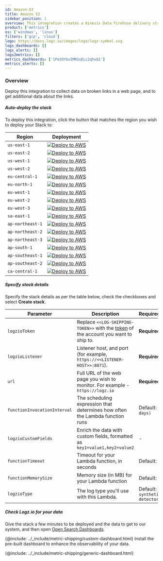 ```yaml
---
id: Amazon-S3
title: Amazon S3
sidebar_position: 1
overview: This integration creates a Kinesis Data Firehose delivery stream that links to your Amazon S3 metrics stream and then sends the metrics to your Logz.io account. It also creates a Lambda function that adds AWS namespaces to the metric stream, and a Lambda function that collects and ships the resources' tags.
product: ['metrics']
os: ['windows', 'linux']
filters: ['gcp', 'cloud']
logo: https://docs.logz.io/images/logo/logz-symbol.svg
logs_dashboards: []
logs_alerts: []
logs2metrics: []
metrics_dashboards: ['1Pm3OYbu1MRGoELc2qhxQ1']
metrics_alerts: []
---
```



### Overview

Deploy this integration to collect data on broken links in a web page, and to get additional data about the links.

<!-- logzio-inject:install:grafana:dashboards ids=["4l4xVZhvqsrJWO7rZwOxgx", "1NiBMzN5DvQZ8BjePpUtvQ"] -->





##### Auto-deploy the stack

To deploy this integration, click the button that matches the region you wish to deploy your Stack to:

| Region           | Deployment                                                                                                                                                                                                                                                                                                                                                       |
|------------------|------------------------------------------------------------------------------------------------------------------------------------------------------------------------------------------------------------------------------------------------------------------------------------------------------------------------------------------------------------------|
| `us-east-1`      | [![Deploy to AWS](https://dytvr9ot2sszz.cloudfront.net/logz-docs/lights/LightS-button.png)](https://console.aws.amazon.com/cloudformation/home?region=us-east-1#/stacks/create/review?templateURL=https://logzio-aws-integrations-us-east-1.s3.amazonaws.com/synthetic-link-detector/0.0.3/sam-template.yaml&stackName=logzio-synthetic-link-detector&param_logzioToken=<<LOG-SHIPPING-TOKEN>>&param_logzioListener=https://<<LISTENER-HOST>>:8071)           |
| `us-east-2`      | [![Deploy to AWS](https://dytvr9ot2sszz.cloudfront.net/logz-docs/lights/LightS-button.png)](https://console.aws.amazon.com/cloudformation/home?region=us-east-2#/stacks/create/review?templateURL=https://logzio-aws-integrations-us-east-2.s3.amazonaws.com/synthetic-link-detector/0.0.3/sam-template.yaml&stackName=logzio-synthetic-link-detector&param_logzioToken=<<LOG-SHIPPING-TOKEN>>&param_logzioListener=https://<<LISTENER-HOST>>:8071)           |
| `us-west-1`      | [![Deploy to AWS](https://dytvr9ot2sszz.cloudfront.net/logz-docs/lights/LightS-button.png)](https://console.aws.amazon.com/cloudformation/home?region=us-west-1#/stacks/create/review?templateURL=https://logzio-aws-integrations-us-west-1.s3.amazonaws.com/synthetic-link-detector/0.0.3/sam-template.yaml&stackName=logzio-synthetic-link-detector&param_logzioToken=<<LOG-SHIPPING-TOKEN>>&param_logzioListener=https://<<LISTENER-HOST>>:8071)           |
| `us-west-2`      | [![Deploy to AWS](https://dytvr9ot2sszz.cloudfront.net/logz-docs/lights/LightS-button.png)](https://console.aws.amazon.com/cloudformation/home?region=us-west-2#/stacks/create/review?templateURL=https://logzio-aws-integrations-us-west-2.s3.amazonaws.com/synthetic-link-detector/0.0.3/sam-template.yaml&stackName=logzio-synthetic-link-detector&param_logzioToken=<<LOG-SHIPPING-TOKEN>>&param_logzioListener=https://<<LISTENER-HOST>>:8071)           |
| `eu-central-1`   | [![Deploy to AWS](https://dytvr9ot2sszz.cloudfront.net/logz-docs/lights/LightS-button.png)](https://console.aws.amazon.com/cloudformation/home?region=eu-central-1#/stacks/create/review?templateURL=https://logzio-aws-integrations-eu-central-1.s3.amazonaws.com/synthetic-link-detector/0.0.3/sam-template.yaml&stackName=logzio-synthetic-link-detector&param_logzioToken=<<LOG-SHIPPING-TOKEN>>&param_logzioListener=https://<<LISTENER-HOST>>:8071)     |
| `eu-north-1`     | [![Deploy to AWS](https://dytvr9ot2sszz.cloudfront.net/logz-docs/lights/LightS-button.png)](https://console.aws.amazon.com/cloudformation/home?region=eu-north-1#/stacks/create/review?templateURL=https://logzio-aws-integrations-eu-north-1.s3.amazonaws.com/synthetic-link-detector/0.0.3/sam-template.yaml&stackName=logzio-synthetic-link-detector&param_logzioToken=<<LOG-SHIPPING-TOKEN>>&param_logzioListener=https://<<LISTENER-HOST>>:8071)         |
| `eu-west-1`      | [![Deploy to AWS](https://dytvr9ot2sszz.cloudfront.net/logz-docs/lights/LightS-button.png)](https://console.aws.amazon.com/cloudformation/home?region=eu-west-1#/stacks/create/review?templateURL=https://logzio-aws-integrations-eu-west-1.s3.amazonaws.com/synthetic-link-detector/0.0.3/sam-template.yaml&stackName=logzio-synthetic-link-detector&param_logzioToken=<<LOG-SHIPPING-TOKEN>>&param_logzioListener=https://<<LISTENER-HOST>>:8071)           |
| `eu-west-2`      | [![Deploy to AWS](https://dytvr9ot2sszz.cloudfront.net/logz-docs/lights/LightS-button.png)](https://console.aws.amazon.com/cloudformation/home?region=eu-west-2#/stacks/create/review?templateURL=https://logzio-aws-integrations-eu-west-2.s3.amazonaws.com/synthetic-link-detector/0.0.3/sam-template.yaml&stackName=logzio-synthetic-link-detector&param_logzioToken=<<LOG-SHIPPING-TOKEN>>&param_logzioListener=https://<<LISTENER-HOST>>:8071)           |
| `eu-west-3`      | [![Deploy to AWS](https://dytvr9ot2sszz.cloudfront.net/logz-docs/lights/LightS-button.png)](https://console.aws.amazon.com/cloudformation/home?region=eu-west-3#/stacks/create/review?templateURL=https://logzio-aws-integrations-eu-west-3.s3.amazonaws.com/synthetic-link-detector/0.0.3/sam-template.yaml&stackName=logzio-synthetic-link-detector&param_logzioToken=<<LOG-SHIPPING-TOKEN>>&param_logzioListener=https://<<LISTENER-HOST>>:8071)           |
| `sa-east-1`      | [![Deploy to AWS](https://dytvr9ot2sszz.cloudfront.net/logz-docs/lights/LightS-button.png)](https://console.aws.amazon.com/cloudformation/home?region=sa-east-1#/stacks/create/review?templateURL=https://logzio-aws-integrations-sa-east-1.s3.amazonaws.com/synthetic-link-detector/0.0.3/sam-template.yaml&stackName=logzio-synthetic-link-detector&param_logzioToken=<<LOG-SHIPPING-TOKEN>>&param_logzioListener=https://<<LISTENER-HOST>>:8071)          |
| `ap-northeast-1` | [![Deploy to AWS](https://dytvr9ot2sszz.cloudfront.net/logz-docs/lights/LightS-button.png)](https://console.aws.amazon.com/cloudformation/home?region=ap-northeast-1#/stacks/create/review?templateURL=https://logzio-aws-integrations-ap-northeast-1.s3.amazonaws.com/synthetic-link-detector/0.0.3/sam-template.yaml&stackName=logzio-synthetic-link-detector&param_logzioToken=<<LOG-SHIPPING-TOKEN>>&param_logzioListener=https://<<LISTENER-HOST>>:8071) |
| `ap-northeast-2` | [![Deploy to AWS](https://dytvr9ot2sszz.cloudfront.net/logz-docs/lights/LightS-button.png)](https://console.aws.amazon.com/cloudformation/home?region=ap-northeast-2#/stacks/create/review?templateURL=https://logzio-aws-integrations-ap-northeast-2.s3.amazonaws.com/synthetic-link-detector/0.0.3/sam-template.yaml&stackName=logzio-synthetic-link-detector&param_logzioToken=<<LOG-SHIPPING-TOKEN>>&param_logzioListener=https://<<LISTENER-HOST>>:8071) |
| `ap-northeast-3` | [![Deploy to AWS](https://dytvr9ot2sszz.cloudfront.net/logz-docs/lights/LightS-button.png)](https://console.aws.amazon.com/cloudformation/home?region=ap-northeast-3#/stacks/create/review?templateURL=https://logzio-aws-integrations-ap-northeast-3.s3.amazonaws.com/synthetic-link-detector/0.0.3/sam-template.yaml&stackName=logzio-synthetic-link-detector&param_logzioToken=<<LOG-SHIPPING-TOKEN>>&param_logzioListener=https://<<LISTENER-HOST>>:8071) |
| `ap-south-1`     | [![Deploy to AWS](https://dytvr9ot2sszz.cloudfront.net/logz-docs/lights/LightS-button.png)](https://console.aws.amazon.com/cloudformation/home?region=ap-south-1#/stacks/create/review?templateURL=https://logzio-aws-integrations-ap-south-1.s3.amazonaws.com/synthetic-link-detector/0.0.3/sam-template.yaml&stackName=logzio-synthetic-link-detector&param_logzioToken=<<LOG-SHIPPING-TOKEN>>&param_logzioListener=https://<<LISTENER-HOST>>:8071)         |
| `ap-southeast-1` | [![Deploy to AWS](https://dytvr9ot2sszz.cloudfront.net/logz-docs/lights/LightS-button.png)](https://console.aws.amazon.com/cloudformation/home?region=ap-southeast-1#/stacks/create/review?templateURL=https://logzio-aws-integrations-ap-southeast-1.s3.amazonaws.com/synthetic-link-detector/0.0.3/sam-template.yaml&stackName=logzio-synthetic-link-detector&param_logzioToken=<<LOG-SHIPPING-TOKEN>>&param_logzioListener=https://<<LISTENER-HOST>>:8071) |
| `ap-southeast-2` | [![Deploy to AWS](https://dytvr9ot2sszz.cloudfront.net/logz-docs/lights/LightS-button.png)](https://console.aws.amazon.com/cloudformation/home?region=ap-southeast-2#/stacks/create/review?templateURL=https://logzio-aws-integrations-ap-southeast-2.s3.amazonaws.com/synthetic-link-detector/0.0.3/sam-template.yaml&stackName=logzio-synthetic-link-detector&param_logzioToken=<<LOG-SHIPPING-TOKEN>>&param_logzioListener=https://<<LISTENER-HOST>>:8071) |
| `ca-central-1`   | [![Deploy to AWS](https://dytvr9ot2sszz.cloudfront.net/logz-docs/lights/LightS-button.png)](https://console.aws.amazon.com/cloudformation/home?region=ca-central-1#/stacks/create/review?templateURL=https://logzio-aws-integrations-ca-central-1.s3.amazonaws.com/synthetic-link-detector/0.0.3/sam-template.yaml&stackName=logzio-synthetic-link-detector&param_logzioToken=<<LOG-SHIPPING-TOKEN>>&param_logzioListener=https://<<LISTENER-HOST>>:8071)     |

##### Specify stack details

Specify the stack details as per the table below, check the checkboxes and select **Create stack**.

| Parameter                    | Description                                                                                                                         | Required/Default                    |
|------------------------------|-------------------------------------------------------------------------------------------------------------------------------------|-------------------------------------|
| `logzioToken`                | Replace `<<LOG-SHIPPING-TOKEN>>` with the [token](https://app.logz.io/#/dashboard/settings/general) of the account you want to ship to. | **Required**                        |
| `logzioListener`             | Listener host, and port (for example, `https://<<LISTENER-HOST>>:8071`).                                                            | **Required**                        |
| `url`                        | Full URL of the web page you wish to monitor. For example - `https://logz.io`                                                       | **Required**                        |
| `functionInvocationInterval` | The scheduling expression that determines how often the Lambda function runs                                                        | Default: `rate(1 days)`             |
| `logzioCustomFields`         | Enrich the data with custom fields, formatted as `key1=value1,key2=value2`                                                          | -                                   |
| `functionTimeout`            | Timeout for your Lambda function, in seconds                                                                                        | Default: `60`                       |
| `functionMemorySize`         | Memory size (in MB) for your Lambda function                                                                                        | Default: `512`                      |
| `logzioType`                 | The log type you'll use with this Lambda.                                                                                           | Default: `synthetic-links-detector` |


##### Check Logz.io for your data

Give the stack a few minutes to be deployed and the data to get to our system, and then open [Open Search Dashboards](https://app.logz.io/#/dashboard/osd).

{@include: ../_include/metric-shipping/custom-dashboard.html} Install the pre-built dashboard to enhance the observability of your data.

<!-- logzio-inject:install:grafana:dashboards ids=["4l4xVZhvqsrJWO7rZwOxgx", "1NiBMzN5DvQZ8BjePpUtvQ"] -->

{@include: ../_include/metric-shipping/generic-dashboard.html}





